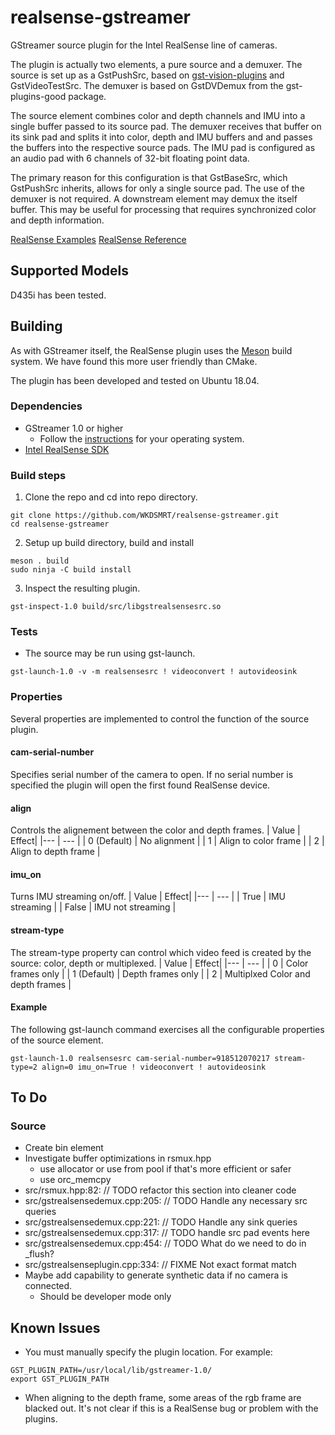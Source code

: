 # realsense-gstreamer

GStreamer source plugin for the Intel RealSense line of cameras. 

The plugin is actually two elements, a pure source and a demuxer. The source is set up as a GstPushSrc, based on [gst-vision-plugins](https://github.com/joshdoe/gst-plugins-vision) and GstVideoTestSrc. The demuxer is based on GstDVDemux from the gst-plugins-good package. 

The source element combines color and depth channels  and IMU into a single buffer passed to its source pad. The demuxer receives that buffer on its sink pad and splits it into color, depth and IMU buffers and and passes the buffers into the respective source pads. The IMU pad is configured as an audio pad with 6 channels of 32-bit floating point data.

The primary reason for this configuration is that GstBaseSrc, which GstPushSrc inherits, allows for only a single source pad. The use of the demuxer is not required. A downstream element may demux the itself buffer. This may be useful for processing that requires synchronized color and depth information.

[RealSense Examples](https://github.com/IntelRealSense/librealsense/tree/master/examples)
[RealSense Reference](https://dev.intelrealsense.com/docs/api-architecture)

## Supported Models
D435i has been tested.


## Building
As with GStreamer itself, the RealSense plugin uses the [Meson](https://mesonbuild.com/) build system. We have found this more user friendly than CMake. 

The plugin has been developed and tested on Ubuntu 18.04.

### Dependencies
- GStreamer 1.0 or higher
    - Follow the [instructions](https://gstreamer.freedesktop.org/documentation/installing/index.html?gi-language=c) for your operating system.
- [Intel RealSense SDK](https://dev.intelrealsense.com/docs/installation)

### Build steps

1. Clone the repo and cd into repo directory.
```
git clone https://github.com/WKDSMRT/realsense-gstreamer.git
cd realsense-gstreamer
```
2. Setup up build directory, build and install
```
meson . build
sudo ninja -C build install
```
3. Inspect the resulting plugin.
```
gst-inspect-1.0 build/src/libgstrealsensesrc.so
```

### Tests
- The source may be run using gst-launch.
```
gst-launch-1.0 -v -m realsensesrc ! videoconvert ! autovideosink
```

### Properties
Several properties are implemented to control the function of the source plugin.


#### cam-serial-number
Specifies serial number of the camera to open. If no serial number is specified the plugin will open the first found RealSense device.

#### align 
Controls the alignement between the color and depth frames.
| Value | Effect|
|--- | --- |
| 0 (Default) | No alignment |
| 1 | Align to color frame |
| 2 | Align to depth frame |

#### imu_on
Turns IMU streaming on/off.
| Value | Effect|
|--- | --- |
| True | IMU streaming |
| False | IMU not streaming |

#### stream-type
The stream-type property can control which video feed is created by the source: color, depth or multiplexed.
| Value | Effect|
|--- | --- |
| 0 | Color frames only |
| 1 (Default) | Depth frames only |
| 2 | Multiplxed Color and depth frames |

#### Example
The following gst-launch command exercises all the configurable properties of the source element.
```
gst-launch-1.0 realsensesrc cam-serial-number=918512070217 stream-type=2 align=0 imu_on=True ! videoconvert ! autovideosink 
```

## To Do

### Source
- Create bin element
- Investigate buffer optimizations in rsmux.hpp
    - use allocator or use from pool if that's more efficient or safer
    - use orc_memcpy
- src/rsmux.hpp:82:        // TODO refactor this section into cleaner code
- src/gstrealsensedemux.cpp:205:  // TODO Handle any necessary src queries
- src/gstrealsensedemux.cpp:221:  // TODO Handle any sink queries
- src/gstrealsensedemux.cpp:317:    // TODO handle src pad events here
- src/gstrealsensedemux.cpp:454:  // TODO What do we need to do in _flush?
- src/gstrealsenseplugin.cpp:334:          // FIXME Not exact format match
- Maybe add capability to generate synthetic data if no camera is connected.
    - Should be developer mode only

## Known Issues
- You must manually specify the plugin location. For example:
```
GST_PLUGIN_PATH=/usr/local/lib/gstreamer-1.0/
export GST_PLUGIN_PATH
```

- When aligning to the depth frame, some areas of the rgb frame are blacked out. It's not clear if this is a RealSense bug or problem with the plugins. 